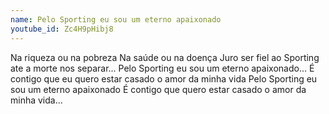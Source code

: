 ```yaml
---
name: Pelo Sporting eu sou um eterno apaixonado
youtube_id: Zc4H9pHibj8
---
```


Na riqueza ou na pobreza
Na saúde ou na doença
Juro ser fiel ao Sporting
ate a morte nos separar...
Pelo Sporting eu sou um eterno apaixonado...
É contigo que eu quero estar casado
o amor da minha vida
Pelo Sporting eu sou um eterno apaixonado
É contigo que quero estar casado o amor da minha vida...
